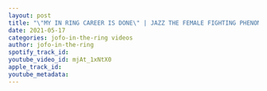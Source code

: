 ```yaml
---
layout: post
title: "\"MY IN RING CAREER IS DONE\" | JAZZ THE FEMALE FIGHTING PHENOM INTERVIEW | JOFO IN THE RING #55"
date: 2021-05-17
categories: jofo-in-the-ring videos
author: jofo-in-the-ring
spotify_track_id: 
youtube_video_id: mjAt_1xNtX0
apple_track_id: 
youtube_metadata: 
---
```

